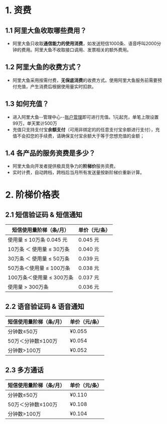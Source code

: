 # 1. 资费

## 1.1 阿里大鱼收取哪些费用？
- 阿里大鱼只收取**通信能力的使用消费**，如发送短信1000条、语音呼叫2000分钟的费用。阿里大鱼不收取接口调用、发票相关的额外费用。

## 1.2 阿里大鱼的收费方式？
- 阿里大鱼采用按需付费，**无保底消费**的收费方式。使用阿里大鱼服务前需要预付充值，产生消费后根据使用量实时扣款。

## 1.3 如何充值？
- 进入阿里大鱼--管理中心--[账户管理](http://www.alidayu.com/admin/user/account)即可进行充值。1元起充，单笔上限设置99万，单天累计500万   
- 充值只支持支付宝**余额支付**（可用非绑定的的任意支付宝余额进行支付），充值不会扣您的手续费，请确保支付宝余额大于等于您想充值的金额；

## 1.4 各产品的服务资费是多少？
- 阿里大鱼向开发者提供极具竞争力的**阶梯价**服务资费。   
- 实时计费，自动跨档，跨档后当月所有发送量按新阶梯价重新计算。

# 2. 阶梯价格表

## 2.1 短信验证码 & 短信通知

| **短信使用量阶梯（条/月）**     | **单价（元/条）**   |
| -------- | -----  |
| 使用量 ≤ 10万条	0.045 元    | 0.045 元 |
| 10万条 ＜ 使用量 ≤ 30万条	| 0.040 元 |
| 30万条 ＜ 使用量 ≤ 50万条	| 0.039 元 |
| 50万条＜使用量 ≤ 100万条	| 0.038 元 |
| 100万条＜使用量 ≤ 300万条	| 0.037 元 |
| 使用量 > 300万条	        | 0.036 元 |

## 2.2 语音验证码 & 语音通知

| **短信使用量阶梯（条/月）**     | **单价（元/条）**   |
| -------- | -----  |
| 分钟数≤50万	| ¥0.055 |
| 50万＜分钟数≤100万	| ¥0.054 |
| 分钟数>100万	| ¥0.052 |

## 2.3 多方通话

| **短信使用量阶梯（条/月）**     | **单价（元/条）**   |
| -------- | -----  |
| 分钟数≤50万	| ¥0.110 |
| 50万＜分钟数≤100万	| ¥0.108 |
| 分钟数>100万	 | ¥0.104 |